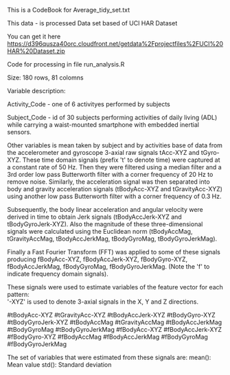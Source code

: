 This is a CodeBook for Average_tidy_set.txt

This data - is processed Data set based of UCI HAR Dataset

You can get it here
https://d396qusza40orc.cloudfront.net/getdata%2Fprojectfiles%2FUCI%20HAR%20Dataset.zip

Code for processing in file run_analysis.R

Size: 180 rows, 81 colomns

Variable description:

Activity_Code - one of 6 activityes performed by subjects
 
Subject_Code - id of 30 subjects performing activities of daily living (ADL) while carrying a waist-mounted smartphone with embedded inertial sensors.


Other variables is mean taken by subject and by activities base of data from the accelerometer and gyroscope 3-axial raw signals tAcc-XYZ and tGyro-XYZ. These time domain signals (prefix 't' to denote time) were captured at a constant rate of 50 Hz. Then they were filtered using a median filter and a 3rd order low pass Butterworth filter with a corner frequency of 20 Hz to remove noise. Similarly, the acceleration signal was then separated into body and gravity acceleration signals (tBodyAcc-XYZ and tGravityAcc-XYZ) using another low pass Butterworth filter with a corner frequency of 0.3 Hz. 

Subsequently, the body linear acceleration and angular velocity were derived in time to obtain Jerk signals (tBodyAccJerk-XYZ and tBodyGyroJerk-XYZ). Also the magnitude of these three-dimensional signals were calculated using the Euclidean norm (tBodyAccMag, tGravityAccMag, tBodyAccJerkMag, tBodyGyroMag, tBodyGyroJerkMag). 

Finally a Fast Fourier Transform (FFT) was applied to some of these signals producing fBodyAcc-XYZ, fBodyAccJerk-XYZ, fBodyGyro-XYZ, fBodyAccJerkMag, fBodyGyroMag, fBodyGyroJerkMag. (Note the 'f' to indicate frequency domain signals). 

These signals were used to estimate variables of the feature vector for each pattern:  
'-XYZ' is used to denote 3-axial signals in the X, Y and Z directions.
	
#tBodyAcc-XYZ
#tGravityAcc-XYZ
#tBodyAccJerk-XYZ
#tBodyGyro-XYZ
#tBodyGyroJerk-XYZ
#tBodyAccMag
#tGravityAccMag
#tBodyAccJerkMag
#tBodyGyroMag
#tBodyGyroJerkMag
#fBodyAcc-XYZ
#fBodyAccJerk-XYZ
#fBodyGyro-XYZ
#fBodyAccMag
#fBodyAccJerkMag
#fBodyGyroMag
#fBodyGyroJerkMag

The set of variables that were estimated from these signals are: 
mean(): Mean value
std(): Standard deviation

